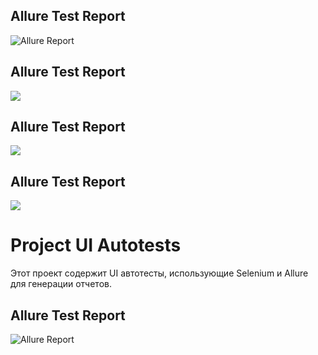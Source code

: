 ## Allure Test Report
![Allure Report](https://verapoart.github.io/ui_autotests/)
## Allure Test Report
![](https://verapoart.github.io/ui_autotests/)
## Allure Test Report
![](https://verapoart.github.io/ui_autotests/)
## Allure Test Report
![](https://verapoart.github.io/ui_autotests/)
# Project UI Autotests

Этот проект содержит UI автотесты, использующие Selenium и Allure для генерации отчетов.

## Allure Test Report

![Allure Report](https://verapoart.github.io/ui_autotests/)
